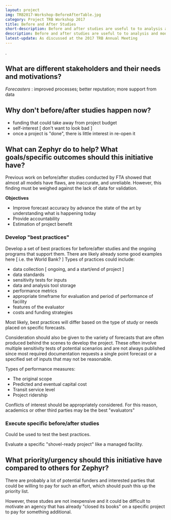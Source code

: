 ```yaml
---
layout: project
img: TRB2017-Workshop-BeforeAfterTable.jpg
category: Project TRB Workshop 2017
title: Before and After Studies
short-description: Before and after studies are useful to to analysis and model developers as well as planners and policy-makers to learn from mistakes, calibrate tools, and bookend probable outcomes.  What could Zephyr do to support systematic before after studies in our industry?
description: Before and after studies are useful to to analysis and model developers as well as planners and policy-makers. Analysts and model developers can use these studies to learn from mistakes and provide data to calibrate their tools. Planners and policy-makers can use them to bookend probable outcomes, learn from mistakes, and point to other successes as examples. However, most existing efforts to systematically document before and after states have focused on a specific type of forecast (major transit projects or toll roads) or as specific agency, which makes it difficult to draw comparisons between types of models and methods.  Zephyr could support before-and-after data collection efforts and analysis that would best occur before construction/implementation of a significant transportation policy and project, and then again after regular operations began (similar to how FTA’s New Starts program works). Zephyr could also support, maintain, and manage the data storage perpetually rather than on a project-by-project basis.
latest-update: As discussed at the 2017 TRB Annual Meeting
---
```

.

## What are different stakeholders and their needs and motivations? 

_Forecasters_ : improved processes; better reputation; more support from data  

## Why don't before/after studies happen now?  
 - funding that could take away from project budget  
 - self-interest [ don't want to look bad ]  
 - once a project is "done", there is little interest in re-open it   

## What can Zephyr do to help? What goals/specific outcomes should this initiative have?

Previous work on before/after studies conducted by FTA showed that almost all models have flaws, are inaccurate, and unreliable.  However, this finding must be weighed against the lack of data for validation.

**Objectives**
-	Improve forecast accuracy by advance the state of the art by understanding what is happening today 
-	Provide accountability  
-	Estimation of project benefit  

### Develop "best practices" 
Develop a set of best practices for before/after studies and the ongoing programs that support them.  There are likely already some good examples here [ i.e. the World Bank? ]  Types of practices could include:

 - data collection [ ongoing, and a start/end of project ] 
 - data standards  
 - sensitivity tests for inputs
 - data and analysis tool storage  
 - performance metrics  
 - appropriate timeframe for evaluation and period of performance of facility
 - features of the evaluator  
 - costs and funding strategies  
 
Most likely, best practices will differ based on the type of study or needs placed on specific forecasts.  

Consideration should also be given to the variety of forecasts that are often produced behind the scenes to develop the project.  These often involve multiple sensitivity tests of potential scenarios and are not always published since most required documentation requests a single point forecast or a specified set of inputs that may not be reasonable.

Types of performance measures:   

 - The original scope  
 - Predicted and eventual capital cost 
 - Transit service level  
 - Project ridership  

Conflicts of interest should be appropriately considered.  For this reason, academics or other third parties may be the best "evaluators"

### Execute specific before/after studies 
Could be used to test the best practices. 

Evaluate a specific "shovel-ready project" like a managed facility.


## What priority/urgency should this initiative have compared to others for Zephyr?
There are probably a lot of potential funders and interested parties that could be willing to pay for such an effort, which should push this up the priority list.

However, these studes are not inexpensive and it could be difficult to motivate an agency that has already "closed its books" on a specific project to pay for something additional.   

